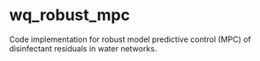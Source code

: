 # wq_robust_mpc
Code implementation for robust model predictive control (MPC) of disinfectant residuals in water networks.